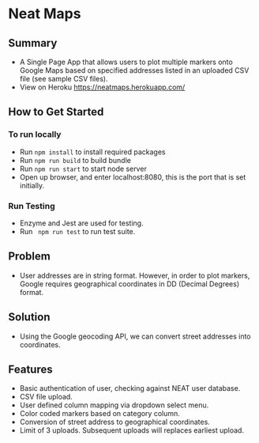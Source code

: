 # Neat Maps

## Summary
* A Single Page App that allows users to plot multiple markers onto Google Maps based on specified addresses listed in an uploaded CSV file (see sample CSV files).
* View on Heroku https://neatmaps.herokuapp.com/

## How to Get Started
### To run locally
* Run ```npm install``` to install required packages
* Run ```npm run build``` to build bundle
* Run ```npm run start``` to start node server
* Open up browser, and enter localhost:8080, this is the port that is set initially.

### Run Testing
* Enzyme and Jest are used for testing.
* Run ``` npm run test``` to run test suite.

## Problem
* User addresses are in string format. However, in order to plot markers, Google requires geographical coordinates in DD (Decimal Degrees) format.

## Solution
* Using the Google geocoding API, we can convert street addresses into coordinates.

## Features
* Basic authentication of user, checking against NEAT user database.
* CSV file upload.
* User defined column mapping via dropdown select menu.
* Color coded markers based on category column.
* Conversion of street address to geographical coordinates.
* Limit of 3 uploads. Subsequent uploads will replaces earliest upload.

